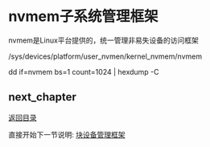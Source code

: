 # nvmem子系统管理框架

nvmem是Linux平台提供的，统一管理非易失设备的访问框架

/sys/devices/platform/user_nvmen/kernel_nvmem/nvmem

dd if=nvmem bs=1 count=1024 | hexdump -C

## next_chapter

[返回目录](../README.md)

直接开始下一节说明: [块设备管理框架](./ch03-20.block_device.md)
